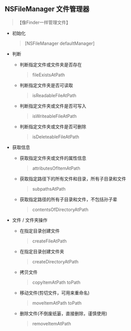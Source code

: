 ## NSFileManager 文件管理器

> 【像Finder一样管理文件】

- 初始化

  > [NSFileManager defaultManager]

- 判断

  - 判断指定文件或文件夹是否存在

    > fileExistsAtPath

  - 判断指定文件夹是否可读取

    > isReadableFileAtPath

  - 判断指定文件夹或文件是否可写入

    > isWriteableFileAtPath

  - 判断指定文件夹或文件是否可删除

    > isDeleteableFileAtPath

- 获取信息

  - 获取指定文件夹或文件的属性信息

    > attributesOfItemAtPath

  - 获取指定路径下的所有文件和目录，所有子目录和文件

    > subpathsAtPath

  - 获取指定路径的所有子目录和文件，不包括孙子辈

    > contentsOfDirectoryAtPath

- 文件 / 文件夹操作

  - 在指定目录创建文件

    > createFileAtPath

  - 在指定目录创建文件夹

    > createDirectoryAtPath

  - 拷贝文件

    > copyItemAtPath toPath

  - 移动文件(剪切文件，可用来重命名)

    > moveItemAtPath toPath

  - 删除文件(不倒废纸篓，直接删除，谨慎使用)

    > removeItemAtPath